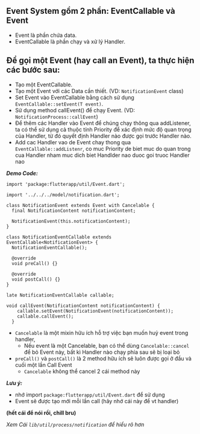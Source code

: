 ## Event System gồm 2 phần: EventCallable và Event
- Event là phần chứa data.
- EventCallable là phần chạy và xử lý Handler.

## Để gọi một Event (hay call an Event), ta thực hiện các bước sau:

- Tạo một EventCallable.
- Tạo một Event với các Data cần thiết. (VD: `NotificationEvent` class)
- Set Event vào EventCallable bằng cách sử dụng `EventCallable::setEvent(T event)`. 
- Sử dụng method callEvent() để chạy Event. (VD: `NotificationProcess::callEvent`)
- Để thêm các Handler vào Event để chúng chạy thông qua addListener, ta có thể sử dụng cả thuộc tính Priority để xác định mức độ quan trọng của Handler, từ đó quyết định Handler nào được gọi trước Handler nào.
- Add cac Handler vao de Event chay thong qua `EventCallable::addListenr`, co muc Priority de biet muc do quan trong cua Handler nham muc dich biet Handlder nao duoc goi truoc Handler nao

***Demo Code:***
```
import 'package:flutterapp/util/Event.dart';

import '../../../model/notification.dart';

class NotificationEvent extends Event with Cancelable {
  final NotificationContent notificationContent;

  NotificationEvent(this.notificationContent);
}

class NotificationEventCallable extends EventCallable<NotificationEvent> {
  NotificationEventCallable();

  @override
  void preCall() {}

  @override
  void postCall() {}
}
```
```
late NotificationEventCallable callable;

void callEvent(NotificationContent notificationContent) {
    callable.setEvent(NotificationEvent(notificationContent));
    callable.callEvent();
  }
```
- `Cancelable` là một mixin hữu ích hỗ trợ việc bạn muốn huỷ event trong handler, 
  - Nếu event là một Cancelable, bạn có thể dùng `Cancelable::cancel` để bỏ Event này, bất kì Handler nào chạy phía sau sẽ bị loại bỏ
- `preCall()` và `postCall()` là 2 method hữu ích sẽ luôn được gọi ở đầu và cuối một lần Call Event
  - `Cancelable` không thể cancel 2 cái method này

***Lưu ý:***
- nhớ import `package:flutterapp/util/Event.dart` để sử dụng
- Event sẽ được tạo mới mỗi lần call (hãy nhớ cái này để vt handler)

**(hết cái để nói rồi, chill bru)**

*Xem Cái `lib/util/process/notification` để hiểu rõ hơn*
